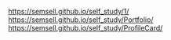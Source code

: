 https://semsell.github.io/self_study/1/
https://semsell.github.io/self_study/Portfolio/
https://semsell.github.io/self_study/ProfileCard/
